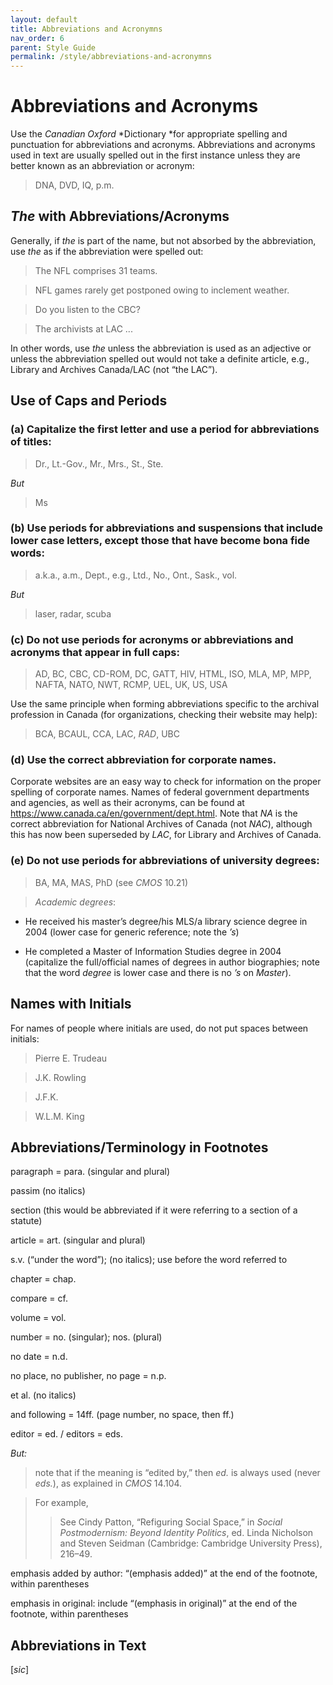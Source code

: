 ```yaml
---
layout: default
title: Abbreviations and Acronymns
nav_order: 6
parent: Style Guide
permalink: /style/abbreviations-and-acronymns
---
```

# Abbreviations and Acronyms
Use the *Canadian Oxford* *Dictionary *for appropriate spelling and punctuation for abbreviations and acronyms. Abbreviations and acronyms used in text are usually spelled out in the first instance unless they are better known as an abbreviation or acronym:

> DNA, DVD, IQ, p.m.

## *The* with Abbreviations/Acronyms
Generally, if *the* is part of the name, but not absorbed by the abbreviation, use *the* as if the abbreviation were spelled out:

> The NFL comprises 31 teams.

> NFL games rarely get postponed owing to inclement weather.

> Do you listen to the CBC?

> The archivists at LAC ...

In other words, use *the* unless the abbreviation is used as an adjective or unless the abbreviation spelled out would not take a definite article, e.g., Library and Archives Canada/LAC (not “the LAC”).

## Use of Caps and Periods
### (a) Capitalize the first letter and use a period for abbreviations of titles:

> Dr., Lt.-Gov., Mr., Mrs., St., Ste.

*But*

> Ms

### (b) Use periods for abbreviations and suspensions that include lower case letters, except those that have become bona fide words:

> a.k.a., a.m., Dept., e.g., Ltd., No., Ont., Sask., vol.

*But*

> laser, radar, scuba


### (c) Do not use periods for acronyms or abbreviations and acronyms that appear in full caps:

> AD, BC, CBC, CD-ROM, DC, GATT, HIV, HTML, ISO, MLA, MP, MPP, NAFTA, NATO, NWT, RCMP, UEL, UK, US, USA

Use the same principle when forming abbreviations specific to the archival profession in Canada (for organizations, checking their website may help):

> BCA, BCAUL, CCA, LAC, *RAD*, UBC

### (d) Use the correct abbreviation for corporate names.

Corporate websites are an easy way to check for information on the proper spelling of corporate names. Names of federal government departments and agencies, as well as their acronyms, can be found at https://www.canada.ca/en/government/dept.html. Note that *NA* is the correct abbreviation for National Archives of Canada (not *NAC*), although this has now been superseded by *LAC*, for Library and Archives of Canada.

### (e) Do not use periods for abbreviations of university degrees:

> BA, MA, MAS, PhD (see *CMOS* 10.21)

> *Academic degrees*:

* He received his master’s degree/his MLS/a library science degree in 2004 (lower case for generic reference; note the *’s*)

* He completed a Master of Information Studies degree in 2004 (capitalize the full/official names of degrees in author biographies; note that the word *degree* is lower case and there is no *’s* on *Master*).

## Names with Initials
For names of people where initials are used, do not put spaces between initials:

> Pierre E. Trudeau

> J.K. Rowling

> J.F.K.

> W.L.M. King

## Abbreviations/Terminology in Footnotes
paragraph = para. (singular and plural)

passim (no italics)

section (this would be abbreviated if it were referring to a section of a statute)

article = art. (singular and plural)

s.v. (“under the word”); (no italics); use before the word referred to

chapter = chap.

compare = cf.

volume = vol.

number = no. (singular); nos. (plural)

no date = n.d.

no place, no publisher, no page = n.p.

et al. (no italics)

and following = 14ff. (page number, no space, then ff.)

editor = ed. / editors = eds.

*But:*

> note that if the meaning is “edited by,” then *ed.* is always used (never *eds.*), as explained in *CMOS* 14.104.

> For example,
> > See Cindy Patton, “Refiguring Social Space,” in *Social Postmodernism: Beyond Identity Politics*, ed. Linda Nicholson and Steven Seidman (Cambridge: Cambridge University Press), 216–49.

emphasis added by author: “(emphasis added)” at the end of the footnote, within parentheses

emphasis in original: include “(emphasis in original)” at the end of the footnote, within parentheses

## Abbreviations in Text
[*sic*] 
